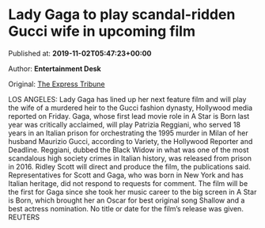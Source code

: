 
# Lady Gaga to play scandal-ridden Gucci wife in upcoming film

Published at: **2019-11-02T05:47:23+00:00**

Author: **Entertainment Desk**

Original: [The Express Tribune](https://tribune.com.pk/story/2092014/4-lady-gaga-play-scandal-ridden-gucci-wife-upcoming-film/)

LOS ANGELES: Lady Gaga has lined up her next feature film and will play the wife of a murdered heir to the Gucci fashion dynasty, Hollywood media reported on Friday.
Gaga, whose first lead movie role in A Star is Born last year was critically acclaimed, will play Patrizia Reggiani, who served 18 years in an Italian prison for orchestrating the 1995 murder in Milan of her husband Maurizio Gucci, according to Variety, the Hollywood Reporter and Deadline.
Reggiani, dubbed the Black Widow in what was one of the most scandalous high society crimes in Italian history, was released from prison in 2016.
Ridley Scott will direct and produce the film, the publications said. Representatives for Scott and Gaga, who was born in New York and has Italian heritage, did not respond to requests for comment.
The film will be the first for Gaga since she took her music career to the big screen in A Star is Born, which brought her an Oscar for best original song Shallow and a best actress nomination.
No title or date for the film’s release was given.
REUTERS
